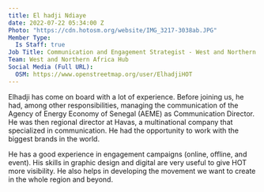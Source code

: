 ```yaml
---
title: El hadji Ndiaye
date: 2022-07-22 05:34:00 Z
Photo: "https://cdn.hotosm.org/website/IMG_3217-3038ab.JPG"
Member Type:
  Is Staff: true
Job Title: Communication and Engagement Strategist - West and Northern Africa
Team: West and Northern Africa Hub
Social Media (Full URL):
  OSM: https://www.openstreetmap.org/user/ElhadjiHOT
---
```


Elhadji has come on board with a lot of experience. Before joining us, he had, among other responsibilities, managing the communication of the Agency of Energy Economy of Senegal (AEME) as Communication Director. He was then regional director at Havas, a multinational company that specialized in communication. He had the opportunity to work with the biggest brands in the world.

He has a good experience in engagement campaigns (online, offline, and event). His skills in graphic design and digital are very useful to give HOT more visibility. He also helps in developing the movement we want to create in the whole region and beyond.